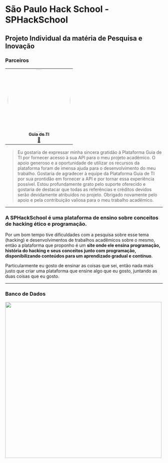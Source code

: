 # São Paulo Hack School - SPHackSchool 
## Projeto Individual da matéria de Pesquisa e Inovação

### Parceiros

<table align="center">
  <tr>
    <td align="center"><a href="https://guiadeti.com.br"><img style="border-radius: 50%;" src="https://guiadeti.com.br/wp-content/uploads/2022/09/guiadeti-logo-facebookg.png" width="200px;" alt=""/><br /><sub><b>Guia de TI</b></sub></a><br /><a href="#" >🦉</a></td>
  </tr>
</table>

> Eu gostaria de expressar minha sincera gratidão à Plataforma Guia de TI por fornecer acesso à sua API para o meu projeto acadêmico. O apoio generoso e a oportunidade de utilizar os recursos da plataforma foram de imensa ajuda para o desenvolvimento do meu trabalho. Gostaria de agradecer à equipe da Plataforma Guia de TI por sua prontidão em fornecer a API e por tornar essa experiência possível. Estou profundamente grato pelo suporte oferecido e gostaria de destacar que todas as referências e créditos devidos serão devidamente atribuídos no projeto. Obrigado novamente pelo apoio e pela contribuição valiosa para o meu trabalho acadêmico.

---

### A SPHackSchool é uma plataforma de ensino sobre conceitos de hacking ético e programação.

Por um bom tempo tive dificuldades com a pesquisa sobre esse tema (hacking) e desenvolvimentos de trabalhos acadêmicos sobre o mesmo, então a plataforma que proponho é um **site onde ele ensina programação, história do hacking e seus conceitos junto com programação, disponibilizando conteúdos para um aprendizado gradual e contínuo**. 
	
Particularmente eu gosto de ensinar as coisas que sei, então nada mais justo que criar uma plataforma que ensine algo que eu gosto, juntando as duas coisas que eu gosto. 

---

### Banco de Dados
<img src="https://github.com/FelipeSantos-cco/SPHackSchool/assets/125617308/c989c82b-0186-4a18-a3c1-1db438d5808e" width="500px;"/>

